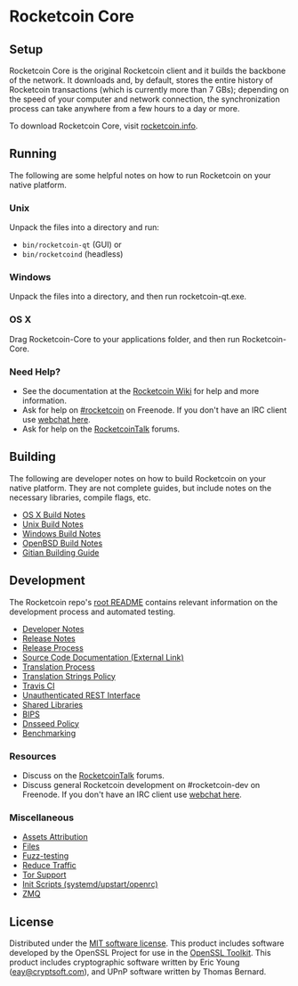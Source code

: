 Rocketcoin Core
=============

Setup
---------------------
Rocketcoin Core is the original Rocketcoin client and it builds the backbone of the network. It downloads and, by default, stores the entire history of Rocketcoin transactions (which is currently more than 7 GBs); depending on the speed of your computer and network connection, the synchronization process can take anywhere from a few hours to a day or more.

To download Rocketcoin Core, visit [rocketcoin.info](https://rocketcoin.info).

Running
---------------------
The following are some helpful notes on how to run Rocketcoin on your native platform.

### Unix

Unpack the files into a directory and run:

- `bin/rocketcoin-qt` (GUI) or
- `bin/rocketcoind` (headless)

### Windows

Unpack the files into a directory, and then run rocketcoin-qt.exe.

### OS X

Drag Rocketcoin-Core to your applications folder, and then run Rocketcoin-Core.

### Need Help?

* See the documentation at the [Rocketcoin Wiki](https://rocketcoin.info/)
for help and more information.
* Ask for help on [#rocketcoin](http://webchat.freenode.net?channels=rocketcoin) on Freenode. If you don't have an IRC client use [webchat here](http://webchat.freenode.net?channels=rocketcoin).
* Ask for help on the [RocketcoinTalk](https://rocketcointalk.io/) forums.

Building
---------------------
The following are developer notes on how to build Rocketcoin on your native platform. They are not complete guides, but include notes on the necessary libraries, compile flags, etc.

- [OS X Build Notes](build-osx.md)
- [Unix Build Notes](build-unix.md)
- [Windows Build Notes](build-windows.md)
- [OpenBSD Build Notes](build-openbsd.md)
- [Gitian Building Guide](gitian-building.md)

Development
---------------------
The Rocketcoin repo's [root README](/README.md) contains relevant information on the development process and automated testing.

- [Developer Notes](developer-notes.md)
- [Release Notes](release-notes.md)
- [Release Process](release-process.md)
- [Source Code Documentation (External Link)](https://dev.visucore.com/rocketcoin/doxygen/)
- [Translation Process](translation_process.md)
- [Translation Strings Policy](translation_strings_policy.md)
- [Travis CI](travis-ci.md)
- [Unauthenticated REST Interface](REST-interface.md)
- [Shared Libraries](shared-libraries.md)
- [BIPS](bips.md)
- [Dnsseed Policy](dnsseed-policy.md)
- [Benchmarking](benchmarking.md)

### Resources
* Discuss on the [RocketcoinTalk](https://rocketcointalk.io/) forums.
* Discuss general Rocketcoin development on #rocketcoin-dev on Freenode. If you don't have an IRC client use [webchat here](http://webchat.freenode.net/?channels=rocketcoin-dev).

### Miscellaneous
- [Assets Attribution](assets-attribution.md)
- [Files](files.md)
- [Fuzz-testing](fuzzing.md)
- [Reduce Traffic](reduce-traffic.md)
- [Tor Support](tor.md)
- [Init Scripts (systemd/upstart/openrc)](init.md)
- [ZMQ](zmq.md)

License
---------------------
Distributed under the [MIT software license](/COPYING).
This product includes software developed by the OpenSSL Project for use in the [OpenSSL Toolkit](https://www.openssl.org/). This product includes
cryptographic software written by Eric Young ([eay@cryptsoft.com](mailto:eay@cryptsoft.com)), and UPnP software written by Thomas Bernard.

